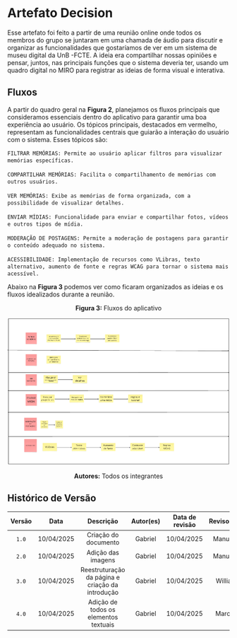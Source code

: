 # Artefato Decision

Esse artefato foi feito a partir de uma reunião online onde todos os membros do grupo se juntaram em uma chamada de áudio para discutir e organizar as funcionalidades que gostaríamos de ver em um sistema de museu digital da UnB -FCTE. A ideia era compartilhar nossas opiniões e pensar, juntos, nas principais funções que o sistema deveria ter, usando um quadro digital no MIRO para registrar as ideias de forma visual e interativa.

## Fluxos 
A partir do quadro geral na **Figura 2**, planejamos os fluxos principais que consideramos essenciais dentro do aplicativo para garantir uma boa experiência ao usuário. Os tópicos principais, destacados em vermelho, representam as funcionalidades centrais que guiarão a interação do usuário com o sistema. Esses tópicos são:

    FILTRAR MEMÓRIAS: Permite ao usuário aplicar filtros para visualizar memórias específicas.

    COMPARTILHAR MEMÓRIAS: Facilita o compartilhamento de memórias com outros usuários.

    VER MEMÓRIAS: Exibe as memórias de forma organizada, com a possibilidade de visualizar detalhes.

    ENVIAR MÍDIAS: Funcionalidade para enviar e compartilhar fotos, vídeos e outros tipos de mídia.

    MODERAÇÃO DE POSTAGENS: Permite a moderação de postagens para garantir o conteúdo adequado no sistema.

    ACESSIBILIDADE: Implementação de recursos como VLibras, texto alternativo, aumento de fonte e regras WCAG para tornar o sistema mais acessível.

Abaixo na **Figura 3** podemos ver como ficaram organizados as ideias e os fluxos idealizados durante a reunião.

<div style="text-align: center; margin-bottom: 10px;">
  <p><strong>Figura 3:</strong> Fluxos do aplicativo</p>
</div>

![Desicion fluxos](../imagens/Decision.png)

<div style="text-align: center; margin-top: 10px;">
  <p><strong>Autores:</strong> Todos os integrantes</p>
</div>


## Histórico de Versão
| Versão | Data | Descrição | Autor(es) | Data de revisão | Revisor(es) |
| :-: | :-: | :-: | :-: | :-: | :-: |
| `1.0` | 10/04/2025  | Criação do documento | Gabriel| 10/04/2025 | Manuella |
| `2.0` | 10/04/2025  | Adição das imagens | Gabriel| 10/04/2025 | Manuella |
| `3.0` | 10/04/2025  | Reestruturação da página e criação da introdução | Gabriel| 10/04/2025 | William |
| `4.0` | 10/04/2025  | Adição de todos os elementos textuais| Gabriel| 10/04/2025 | Marcos |

